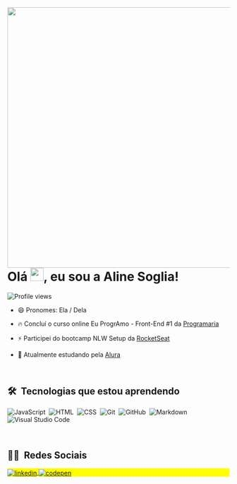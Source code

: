 <img align="right" height="590em" src="https://raw.githubusercontent.com/gist/alinesoglia/bad161d8b39e5b54c88a8d08d27299fd/raw/0affea7e5dd8b6ffdee2a9e1f668877a89c54a49/githubcard.svg"/>
<h1 align="left">Olá <img src="https://raw.githubusercontent.com/kaueMarques/kaueMarques/master/hi.gif" width="30px">, eu sou a Aline Soglia!</h1>
  
 <p align="left"> <img src="https://komarev.com/ghpvc/?username=alinesoglia&color=yellow" alt="Profile views" /> </p>
 
- 😄 Pronomes: Ela / Dela 
- 🔥 Concluí o curso online Eu ProgrAmo - Front-End #1 da [Programaria](https://www.programaria.org/)
- ⚡ Participei do bootcamp NLW Setup da [RocketSeat](https://www.rocketseat.com.br/) 

- 🔭 Atualmente estudando pela [Alura](https://www.alura.com.br/)

<br>

<h2> 🛠 &nbsp;Tecnologias que estou aprendendo</h2>

![JavaScript](https://img.shields.io/badge/-JavaScript-05122A?style=flat&logo=javascript)&nbsp;
![HTML](https://img.shields.io/badge/-HTML-05122A?style=flat&logo=HTML5)&nbsp;
![CSS](https://img.shields.io/badge/-CSS-05122A?style=flat&logo=CSS3&logoColor=1572B6)&nbsp;
![Git](https://img.shields.io/badge/-Git-05122A?style=flat&logo=git)&nbsp;
![GitHub](https://img.shields.io/badge/-GitHub-05122A?style=flat&logo=github)&nbsp;
![Markdown](https://img.shields.io/badge/-Markdown-05122A?style=flat&logo=markdown)&nbsp;
![Visual Studio Code](https://img.shields.io/badge/-Visual%20Studio%20Code-05122A?style=flat&logo=visual-studio-code&logoColor=007ACC)&nbsp;

<!--<br><br>
## ⚙️ &nbsp;GitHub Analytics

<p align="left">
<img width="530em" src="https://github-readme-stats.vercel.app/api?username=alinesoglia&theme=radical&show_icons=true" alt="alinesoglia's stats"/>
<img width="530em" src="https://github-readme-stats.vercel.app/api/top-langs/?username=alinesoglia&layout=compact&theme=vision-friendly-dark" alt="alinesoglia's most languages"/>
</p>
-->

<br>
<h2>👨‍💻 &nbsp;Redes Sociais</h2>

<p align="left" style="background:yellow">
 <a href="https://linkedin.com/in/alinesoglia" target="_blank">
  <img align="center" src="https://img.shields.io/badge/-alinesoglia-05122A?style=flat&logo=linkedin" alt="linkedin"/>
</a>
<a href="https://codepen.io/alinesoglia/" target="_blank">
  <img align="center" src="https://img.shields.io/badge/-alinesoglia-05122A?style=flat&logo=codepen" alt="codepen"/>
</a>
</p>
